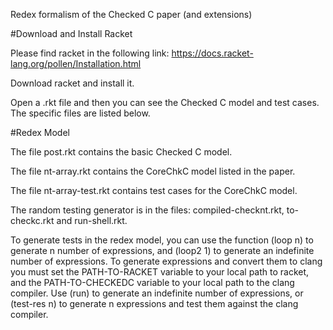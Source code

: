 Redex formalism of the Checked C paper (and extensions)

#Download and Install Racket

Please find racket in the following link: https://docs.racket-lang.org/pollen/Installation.html

Download racket and install it.

Open a .rkt file and then you can see the Checked C model and test cases. The specific files are listed below.


#Redex Model

The file post.rkt contains the basic Checked C model.

The file nt-array.rkt contains the CoreChkC model listed in the paper.

The file nt-array-test.rkt contains test cases for the CoreChkC model.

The random testing generator is in the files: compiled-checknt.rkt, to-checkc.rkt and run-shell.rkt.


To generate tests in the redex model, you can use the function (loop n) to generate n number of expressions, and (loop2 1) to generate an indefinite number of expressions.
To generate expressions and convert them to clang you must set the PATH-TO-RACKET variable to your local path to racket, and the PATH-TO-CHECKEDC variable to your local path to the clang compiler.  Use (run) to generate an indefinite number of expressions, or (test-res n) to generate n expressions and test them against the clang compiler.


